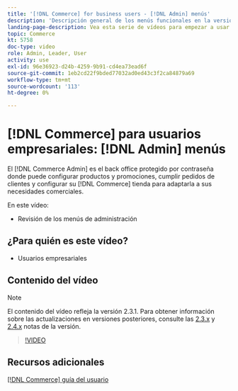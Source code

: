 ```yaml
---
title: '[!DNL Commerce] for business users - [!DNL Admin] menús'
description: 'Descripción general de los menús funcionales en la versión 2.3 [!DNL Admin]. [!DNL Commerce] '
landing-page-description: Vea esta serie de vídeos para empezar a usar los conceptos básicos de Adobe Commerce y trabajar en Admin.
topic: Commerce
kt: 5758
doc-type: video
role: Admin, Leader, User
activity: use
exl-id: 96e36923-d24b-4259-9b91-cd4ea73ead6f
source-git-commit: 1eb2cd22f9bded77032ad0ed43c3f2ca84879a69
workflow-type: tm+mt
source-wordcount: '113'
ht-degree: 0%

---
```


# [!DNL Commerce] para usuarios empresariales:  [!DNL Admin] menús

El [!DNL Commerce Admin] es el back office protegido por contraseña donde puede configurar productos y promociones, cumplir pedidos de clientes y configurar su [!DNL Commerce] tienda para adaptarla a sus necesidades comerciales.

En este vídeo:

- Revisión de los menús de administración

## ¿Para quién es este vídeo?

- Usuarios empresariales

## Contenido del vídeo

>[!NOTE]
>
>El contenido del vídeo refleja la versión 2.3.1. Para obtener información sobre las actualizaciones en versiones posteriores, consulte las [ 2.3.x](https://devdocs.magento.com/guides/v2.3/release-notes/bk-release-notes.html) y [2.4.x](https://devdocs.magento.com/guides/v2.4/release-notes/bk-release-notes.html) notas de la versión.

>[!VIDEO](https://video.tv.adobe.com/v/35942?quality=12&learn=on)

## Recursos adicionales

[[!DNL Commerce] guía del usuario](https://docs.magento.com/)
